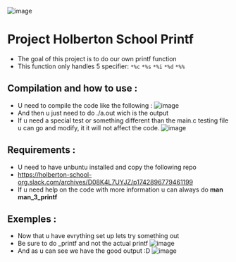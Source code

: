 ![image](https://github.com/user-attachments/assets/9ba65ca9-b0da-46da-bd3f-5c3446d1326e)
# Project Holberton School Printf
* The goal of this project is to do our own printf function
* This function only handles 5 specifier:
`*%c`
`*%s`
`*%i`
`*%d`
`*%%`
## Compilation and how to use :
* U need to compile the code like the following :
![image](https://github.com/user-attachments/assets/d711533a-66bd-4c60-97b3-995c09222c19)
* And then u just need to do ./a.out wich is the output
* If u need a special test or something different than the main.c testing file u can go and modify, it it will not affect the code.
![image](https://github.com/user-attachments/assets/0dae95d6-87af-4084-abb3-6cb41d0427df)
## Requirements :
* U need to have unbuntu installed and copy the following repo
* https://holberton-school-org.slack.com/archives/D08K4L7UYJZ/p1742896779461199
* If u need help on the code with more information u can always do **man man_3_printf**
## Exemples :
* Now that u have evrything set up lets try something out
* Be sure to do _printf and not the actual printf
![image](https://github.com/user-attachments/assets/b3d53bca-225d-4ea3-8805-caaef30213e2)
* And as u can see we have the good output :D
![image](https://github.com/user-attachments/assets/aeddc3e9-ad56-417e-84bb-31571f7a94a7)

